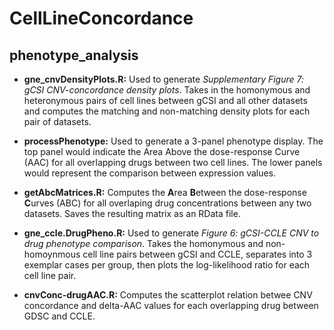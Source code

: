 # CellLineConcordance

## phenotype_analysis
  * **gne_cnvDensityPlots.R:** Used to generate *Supplementary Figure 7: gCSI CNV-concordance density plots*.  Takes in the homonymous and heteronymous pairs of cell lines between gCSI and all other datasets and computes the matching and non-matching density plots for each pair of datasets.
  * **processPhenotype:** Used to generate a 3-panel phenotype display.  The top panel would indicate the Area Above the dose-response Curve (AAC) for all overlapping drugs between two cell lines. The lower panels would represent the comparison between expression values. 
  * **getAbcMatrices.R:** Computes the **A**rea **B**etween the dose-response **C**urves (ABC) for all overlaping drug concentrations between any two datasets.  Saves the resulting matrix as an RData file.
  * **gne_ccle.DrugPheno.R:** Used to generate *Figure 6: gCSI-CCLE CNV to drug phenotype comparison*. Takes the homonymous and non-homoynmous cell line pairs between gCSI and CCLE, separates into 3 exemplar cases per group, then plots the log-likelihood ratio for each cell line pair.

  * **cnvConc-drugAAC.R:** Computes the scatterplot relation betwee CNV concordance and delta-AAC values for each overlapping drug between GDSC and CCLE.